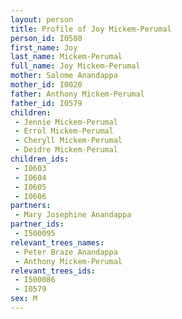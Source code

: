 ```yaml
---
layout: person
title: Profile of Joy Mickem-Perumal
person_id: I0580
first_name: Joy
last_name: Mickem-Perumal
full_name: Joy Mickem-Perumal
mother: Salome Anandappa
mother_id: I0020
father: Anthony Mickem-Perumal
father_id: I0579
children:
 - Jennie Mickem-Perumal
 - Errol Mickem-Perumal
 - Cheryll Mickem-Perumal
 - Deidre Mickem-Perumal
children_ids:
 - I0603
 - I0604
 - I0605
 - I0606
partners:
 - Mary Josephine Anandappa
partner_ids:
 - I500095
relevant_trees_names:
 - Peter Braze Anandappa
 - Anthony Mickem-Perumal
relevant_trees_ids:
 - I500086
 - I0579
sex: M
---
```


